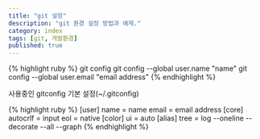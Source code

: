 ```yaml
---
title: "git 설정"
description: "git 환경 설정 방법과 예제."
category: index
tags: [git, 개발환경]
published: true
---
```


{% highlight ruby %}
git config
git config --global user.name "name"
git config --global user.email "email address"
{% endhighlight %}

사용중인 gitconfig 기본 설정(~/.gitconfig)

{% highlight ruby %}
[user]
	name = name
	email = email address
[core]
	autocrlf = input
	eol = native
[color]
	ui = auto
[alias]
	tree = log --oneline --decorate --all --graph
{% endhighlight %}
